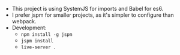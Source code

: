 * This project is using SystemJS for imports and Babel for es6. 
* I prefer jspm for smaller projects, as it's simpler to configure than webpack.
* Development:
    * `npm install -g jspm`
    * `jspm install`
    * `live-server .`